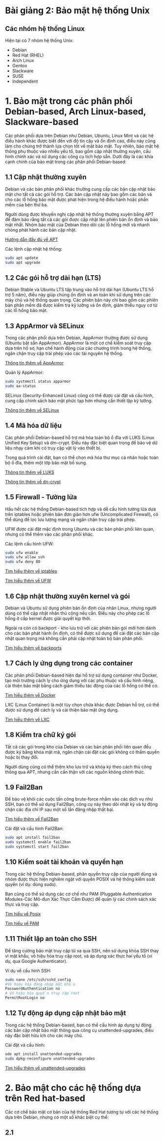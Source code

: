 # Bài giảng 2: Bảo mật hệ thống Unix

## Các nhóm hệ thống Linux

Hiện tại có 7 nhóm hệ thống Unix:

- Debian
- Red Hat (RHEL)
- Arch Linux
- Gentoo
- Slackware
- SUSE
- Independent


# 1. Bảo mật trong các phân phối Debian-based, Arch Linux-based, Slackware-based

Các phân phối dựa trên Debian như Debian, Ubuntu, Linux Mint và các hệ điều hành khác được biết đến với độ tin cậy và ổn định cao, điều này cũng làm cho chúng trở thành lựa chọn tốt về mặt bảo mật. Tuy nhiên, bảo mật hệ thống phụ thuộc vào nhiều yếu tố, bao gồm cập nhật thường xuyên, cấu hình chính xác và sử dụng các công cụ tích hợp sẵn. Dưới đây là các khía cạnh chính của bảo mật trong các phân phối Debian-based:

## 1.1 Cập nhật thường xuyên

Debian và các bản phân phối khác thường cung cấp các bản cập nhật bảo mật cho tất cả các gói hỗ trợ. Các bản cập nhật này bao gồm các bản vá cho các lỗ hổng bảo mật được phát hiện trong hệ điều hành hoặc phần mềm của bên thứ ba.

Người dùng được khuyến nghị cập nhật hệ thống thường xuyên bằng APT để đảm bảo rằng tất cả các gói được cập nhật lên phiên bản ổn định và bảo mật nhất. Nhóm bảo mật của Debian theo dõi các lỗ hổng mới và nhanh chóng phát hành các bản cập nhật.

[Hướng dẫn đầy đủ về APT](https://manpages.ubuntu.com/manpages/bionic/man8/apt.8.html)

Các lệnh cập nhật hệ thống:

```bash
sudo apt update
sudo apt upgrade
```

## 1.2 Các gói hỗ trợ dài hạn (LTS)

Debian Stable và Ubuntu LTS tập trung vào hỗ trợ dài hạn (Ubuntu LTS hỗ trợ 5 năm), điều này giúp chúng ổn định và an toàn khi sử dụng trên các máy chủ và hệ thống quan trọng. Các phiên bản này chỉ bao gồm các phiên bản phần mềm đã được kiểm tra kỹ lưỡng và ổn định, giảm thiểu nguy cơ từ các lỗ hổng bảo mật.

## 1.3 AppArmor và SELinux

Trong các phân phối dựa trên Debian, AppArmor thường được sử dụng (Ubuntu bật sẵn AppArmor). AppArmor là một cơ chế kiểm soát truy cập dựa trên hồ sơ, hạn chế hành động của các chương trình trong hệ thống, ngăn chặn truy cập trái phép vào các tài nguyên hệ thống.

[Thông tin thêm về AppArmor](https://gitlab.com/apparmor/apparmor/-/wikis/Documentation)

Quản lý AppArmor:

```bash
sudo systemctl status apparmor
sudo aa-status
```

SELinux (Security-Enhanced Linux) cũng có thể được cài đặt và cấu hình, cung cấp chính sách bảo mật phức tạp hơn nhưng cần thiết lập kỹ lưỡng.

[Thông tin thêm về SELinux](https://losst.pro/nastrojka-selinux)

## 1.4 Mã hóa dữ liệu

Các phân phối Debian-based hỗ trợ mã hóa toàn bộ ổ đĩa với LUKS (Linux Unified Key Setup) và dm-crypt. Điều này đặc biệt quan trọng để bảo vệ dữ liệu nhạy cảm khi có truy cập vật lý vào thiết bị.

Trong quá trình cài đặt, bạn có thể chọn mã hóa thư mục cá nhân hoặc toàn bộ ổ đĩa, thêm một lớp bảo mật bổ sung.

[Thông tin thêm về LUKS](https://gitlab.com/cryptsetup/cryptsetup/)

[Thông tin thêm về dn-crypt](https://en.wikipedia.org/wiki/Dm-crypt)

## 1.5 Firewall - Tường lửa

Hầu hết các hệ thống Debian-based tích hợp và dễ cấu hình tường lửa dựa trên iptables hoặc phiên bản đơn giản hơn ufw (Uncomplicated Firewall), có thể dùng để lọc lưu lượng mạng và ngăn chặn truy cập trái phép.

UFW được cài đặt mặc định trong Ubuntu và các bản phân phối liên quan, nhưng có thể thêm vào các phân phối khác.

Các lệnh cấu hình UFW:

```bash
sudo ufw enable
sudo ufw allow ssh
sudo ufw deny 80
```

[Tìm hiểu thêm về iptables](https://wiki.archlinux.org/title/Iptables)

[Tìm hiểu thêm về UFW](https://help.ubuntu.com/community/UFW)

## 1.6 Cập nhật thường xuyên kernel và gói

Debian và Ubuntu sử dụng phiên bản ổn định của nhân Linux, nhưng người dùng có thể cập nhật nhân thủ công nếu cần. Điều này cho phép các lỗ hổng ở cấp kernel được giải quyết kịp thời.

Ngoài ra còn có backport - kho lưu trữ với các phiên bản gói mới hơn dành cho các bản phát hành ổn định, có thể được sử dụng để cài đặt các bản cập nhật quan trọng mà không cần phải cập nhật toàn bộ bản phân phối.

[Tìm hiểu thêm về backports](https://wiki.debian.org/ru/Backports)

## 1.7 Cách ly ứng dụng trong các container

Các phân phối Debian-based hiện đại hỗ trợ sử dụng container như Docker, tạo môi trường cách ly cho ứng dụng với các phụ thuộc và cấu hình riêng, cải thiện bảo mật bằng cách giảm thiểu tác động của các lỗ hổng có thể có.

[Tìm hiểu thêm về Docker](https://docs.docker.com/)

LXC (Linux Container) là một tùy chọn chứa khác được Debian hỗ trợ, có thể được sử dụng để cách ly và cải thiện bảo mật ứng dụng.

[Tìm hiểu thêm về LXC](https://ubuntu.com/server/docs/lxc-containers)

## 1.8 Kiểm tra chữ ký gói

Tất cả các gói trong kho của Debian và các bản phân phối liên quan đều được ký bằng khóa mật mã, ngăn chặn cài đặt các gói không có thẩm quyền hoặc bị thay đổi.

Người dùng cũng có thể thêm kho lưu trữ và khóa ký theo cách thủ công thông qua APT, nhưng cần cẩn thận với các nguồn không chính thức.

## 1.9 Fail2Ban

Để bảo vệ khỏi các cuộc tấn công brute-force nhắm vào các dịch vụ như SSH, bạn có thể sử dụng Fail2Ban, công cụ này theo dõi nhật ký và tự động chặn các địa chỉ IP sau một số lần đăng nhập thất bại.

[Tìm hiểu thêm về Fail2Ban](https://help.ubuntu.com/community/Fail2ban)

Cài đặt và cấu hình Fail2Ban:

```bash
sudo apt install fail2ban
sudo systemctl enable fail2ban
sudo systemctl start fail2ban
```

## 1.10 Kiểm soát tài khoản và quyền hạn

Trong các hệ thống Debian-based, phân quyền truy cập của người dùng và nhóm được thực hiện nghiêm ngặt với quyền POSIX và hệ thống kiểm soát quyền (ví dụ: dùng sudo).

Bạn cũng có thể sử dụng các cơ chế như PAM (Pluggable Authentication Modules-Các Mô-đun Xác Thực Cắm Được) để quản lý các chính sách xác thực và truy cập.

[Tìm hiểu về Posix](https://ru.wikipedia.org/wiki/POSIX)

[Tìm hiểu về PAM](https://wiki.archlinux.org/title/PAM)

## 1.11 Thiết lập an toàn cho SSH

Để tăng cường bảo mật truy cập từ xa qua SSH, nên sử dụng khóa SSH thay vì mật khẩu, vô hiệu hóa truy cập root, và áp dụng xác thực hai yếu tố (ví dụ, qua Google Authenticator).

Ví dụ về cấu hình SSH:

```bash
sudo nano /etc/ssh/sshd_config
#Vô hiệu hóa đăng nhập mật khẩu
PasswordAuthentication no
# Vô hiệu hóa quyền truy cập root
PermitRootLogin no
```

## 1.12 Tự động áp dụng cập nhật bảo mật

Trong các hệ thống Debian-based, bạn có thể cấu hình áp dụng tự động các bản cập nhật bảo mật thông qua công cụ unattended-upgrades, điều này đặc biệt hữu ích cho các máy chủ.

Cài đặt và cấu hình:

```bash
udo apt install unattended-upgrades
sudo dpkg-reconfigure unattended-upgrades
```

[Tìm hiểu thêm về unattended-upgrades](https://wiki.debian.org/UnattendedUpgrades)

# 2. Bảo mật cho các hệ thống dựa trên Red hat-based

Các cơ chế bảo mật cơ bản của hệ thống Red Hat tương tự với các hệ thống dựa trên Debian, nhưng có một số khác biệt cụ thể:

## 2.1 
